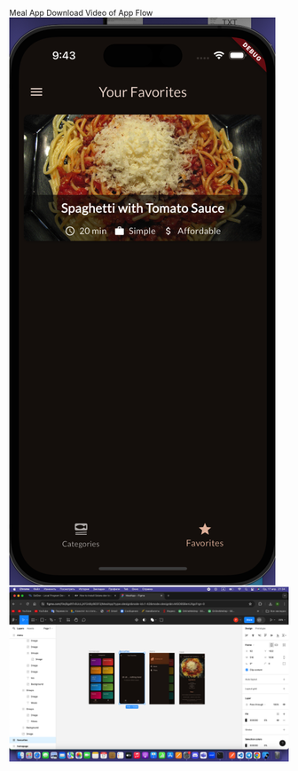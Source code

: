 Meal App
Download Video of App Flow
[![Watch the video](https://github.com/rahat-limit/meal_app/blob/main/assets/Снимок%20экрана%202024-04-17%20в%2021.43.21.png)](https://github.com/rahat-limit/meal_app/blob/main/assets/Запись%20экрана%202024-04-17%20в%2021.32.35.mov)
![Photo Of Figma Layout](https://github.com/rahat-limit/meal_app/blob/main/assets/figma.png)
